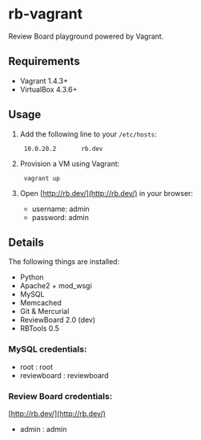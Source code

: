 rb-vagrant
==========

Review Board playground powered by Vagrant.


Requirements
------------

* Vagrant 1.4.3+
* VirtualBox 4.3.6+


Usage
-----

1. Add the following line to your `/etc/hosts`:

        10.0.20.2       rb.dev

2. Provision a VM using Vagrant:

        vagrant up

3. Open [http://rb.dev/](http://rb.dev/) in your browser:

    * username: admin
    * password: admin


Details
-------

The following things are installed:

* Python
* Apache2 + mod_wsgi
* MySQL
* Memcached
* Git & Mercurial
* ReviewBoard 2.0 (dev)
* RBTools 0.5

### MySQL credentials:

* root : root
* reviewboard : reviewboard

### Review Board credentials:

[http://rb.dev/](http://rb.dev/)

* admin : admin
